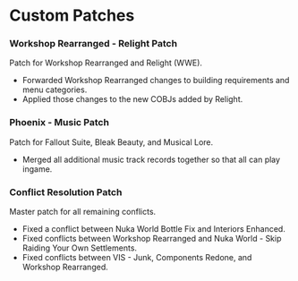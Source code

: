 # Custom Patches

### Workshop Rearranged - Relight Patch

Patch for Workshop Rearranged and Relight (WWE).

- Forwarded Workshop Rearranged changes to building requirements and menu categories.
- Applied those changes to the new COBJs added by Relight.

### Phoenix - Music Patch

Patch for Fallout Suite, Bleak Beauty, and Musical Lore.

- Merged all additional music track records together so that all can play ingame.

### Conflict Resolution Patch

Master patch for all remaining conflicts.

- Fixed a conflict between Nuka World Bottle Fix and Interiors Enhanced.
- Fixed conflicts between Workshop Rearranged and Nuka World - Skip Raiding Your Own Settlements.
- Fixed conflicts between VIS - Junk, Components Redone, and Workshop Rearranged.